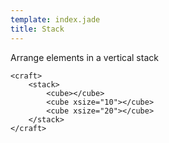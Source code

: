 ```yaml
---
template: index.jade
title: Stack
---
```


Arrange elements in a vertical stack

```craftml
<craft>
    <stack>
        <cube></cube>
        <cube xsize="10"></cube>
        <cube xsize="20"></cube>
    </stack>
</craft>
```
